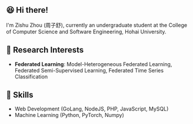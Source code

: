 ## 😆 Hi there!

I'm Zishu Zhou (周子舒), currently an undergraduate student at the College of Computer Science and Software Engineering, Hohai University.

## 🔎 Research Interests

- **Federated Learning**: Model-Heterogeneous Federated Learning, Federated Semi-Supervised Learning, Federated Time Series Classification

## 💪 Skills

- Web Development (GoLang, NodeJS, PHP, JavaScript, MySQL)
- Machine Learning (Python, PyTorch, Numpy)
